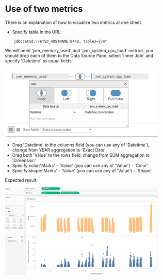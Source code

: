 # Use of two metrics

There is an explanation of how to visualize two metrics at one sheet.

- Specify table in the URL: 
```
    jdbc:atsd://ATSD_HOSTNAME:8443; tables=jvm*
```

We will need 'jvm_memory_used' and 'jvm_system_cpu_load' metrics, you should drop each of them to the Data Source Pane, select 'Inner Join' and specify 'Datetime' as equal fields:

![](images/join.png)

- Drag 'Datetime' to the columns field (you can use any of 'Datetime'), change from YEAR aggregation to 'Exact Date' 
- Drag both 'Value' to the rows field, change from SUM aggregation to 'Dimension'
- Specify color:'Marks' - 'Value'  (you can use any of 'Value') - 'Color'
- Specify shape:'Marks' - 'Value'  (you can use any of 'Value') - 'Shape'

Expected result:

![](images/two_metrics.png)